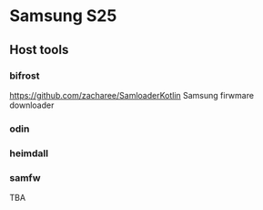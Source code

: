 # Samsung S25



## Host tools


### bifrost
https://github.com/zacharee/SamloaderKotlin
Samsung firwmare downloader

### odin

### heimdall

### samfw

TBA

